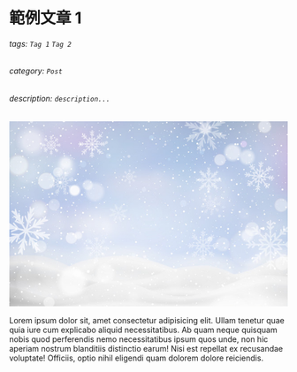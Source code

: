 # 範例文章 1

###### tags: `Tag 1`   `Tag 2`
###### category: `Post`
###### description: `description...`

![cover image](/src/images/snow.jpg)

Lorem ipsum dolor sit, amet consectetur adipisicing elit. Ullam tenetur quae quia iure cum explicabo aliquid necessitatibus. Ab quam neque quisquam nobis quod perferendis nemo necessitatibus ipsum quos unde, non hic aperiam nostrum blanditiis distinctio earum! Nisi est repellat ex recusandae voluptate! Officiis, optio nihil eligendi quam dolorem dolore reiciendis.

